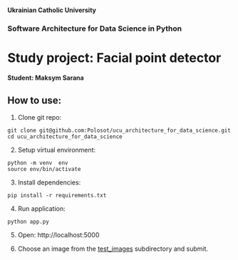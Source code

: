 
#### Ukrainian Catholic University
### Software Architecture for Data Science in Python

# Study project: Facial point detector

#### Student: Maksym Sarana

## How to use:

1. Clone git repo:

```
git clone git@github.com:Polosot/ucu_architecture_for_data_science.git
cd ucu_architecture_for_data_science
```

2. Setup virtual environment:
```
python -m venv  env
source env/bin/activate
```

3. Install dependencies:
```
pip install -r requirements.txt
```
4. Run application:
```
python app.py
```
5. Open: http://localhost:5000

6. Choose an image from the [test_images](test_images) subdirectory and submit. 
## 
